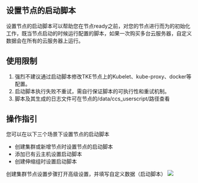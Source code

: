 ## 设置节点的启动脚本
设置节点的启动脚本可以帮助您在节点ready之前，对您的节点进行而为的初始化工作，既当节点启动的时候运行配置的脚本，如果一次购买多台云服务器，自定义数据会在所有的云服务器上运行。

## 使用限制
1. 强烈不建议通过启动脚本修改TKE节点上的Kubelet、kube-proxy、docker等配置。
2. 启动脚本执行失败不重试，需自行保证脚本的可执行性和重试机制。
3. 脚本及其生成的日志文件可在节点的/data/ccs_userscript/路径查看

## 操作指引
您可以在以下三个场景下设置节点的启动脚本

- 创建集群或新增节点时设置节点的启动脚本
- 添加已有云主机设置启动脚本
- 创建伸缩组时设置启动脚本

创建集群节点设置步骤打开高级设置，并填写自定义数据（启动脚本）
![](https://main.qcloudimg.com/raw/0fe172728661697595e40671bd72596f.png)